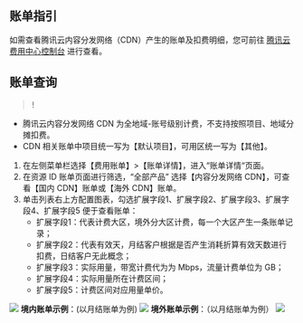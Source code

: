 ## 账单指引

如需查看腾讯云内容分发网络（CDN）产生的账单及扣费明细，您可前往 [腾讯云费用中心控制台](https://console.cloud.tencent.com/expense/bill/overview) 进行查看。

## 账单查询
>!
- 腾讯云内容分发网络 CDN 为全地域-账号级别计费，不支持按照项目、地域分摊扣费。
- CDN 相关账单中项目统一写为【默认项目】，可用区统一写为【其他】。

1. 在左侧菜单栏选择【费用账单】>【账单详情】，进入“账单详情“页面。
2. 在资源 ID 账单页面进行筛选，“全部产品” 选择【内容分发网络 CDN】，可查看【国内 CDN】账单或【海外 CDN】账单。
3. 单击列表右上方配置图表，勾选扩展字段1、扩展字段2、扩展字段3、扩展字段4、扩展字段5 便于查看账单： 
	- 扩展字段1：代表计费大区，境外分大区计费，每一个大区产生一条账单记录；
	- 扩展字段2：代表有效天，月结客户根据是否产生消耗折算有效天数进行扣费，日结客户无此概念；
	- 扩展字段3：实际用量，带宽计费代为为 Mbps，流量计费单位为 GB；
	- 扩展字段4：实际用量所在计费区间；
	- 扩展字段5：计费区间对应用量单价。
	
![](https://main.qcloudimg.com/raw/f2649aa18a21357386b18c427b8c603e.png)
**境内账单示例**：(以月结账单为例)
![](https://main.qcloudimg.com/raw/c81d69addfeb8c0d04df292475327a54.png)
**境外账单示例**：（以月结账单为例）
![](https://main.qcloudimg.com/raw/5a2ccad0944b1069179164020823068a.png)

 





